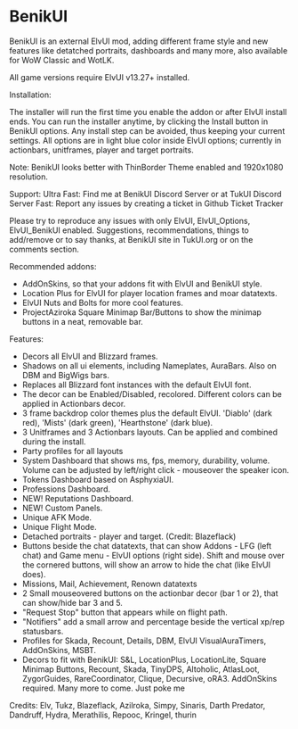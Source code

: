 # BenikUI
BenikUI is an external ElvUI mod, adding different frame style and new features like detatched portraits, dashboards and many more, also available for WoW Classic and WotLK. 

All game versions require ElvUI v13.27+ installed.

Installation:

The installer will run the first time you enable the addon or after ElvUI install ends. You can run the installer anytime, by clicking the Install button in BenikUI options.
Any install step can be avoided, thus keeping your current settings.
All options are in light blue color inside ElvUI options; currently in actionbars, unitframes, player and target portraits.

Note:
BenikUI looks better with ThinBorder Theme enabled and 1920x1080 resolution.

Support:
Ultra Fast: Find me at BenikUI Discord Server or at TukUI Discord Server
Fast: Report any issues by creating a ticket in Github Ticket Tracker

Please try to reproduce any issues with only ElvUI, ElvUI_Options, ElvUI_BenikUI enabled.
Suggestions, recommendations, things to add/remove or to say thanks, at BenikUI site in TukUI.org or on the comments section.
 
Recommended addons:
- AddOnSkins, so that your addons fit with ElvUI and BenikUI style.
- Location Plus for ElvUI for player location frames and moar datatexts.
- ElvUI Nuts and Bolts for more cool features.
- ProjectAziroka Square Minimap Bar/Buttons to show the minimap buttons in a neat, removable bar.

Features:

- Decors all ElvUI and Blizzard frames.
- Shadows on all ui elements, including Nameplates, AuraBars. Also on DBM and BigWigs bars.
- Replaces all Blizzard font instances with the default ElvUI font.
- The decor can be Enabled/Disabled, recolored. Different colors can be applied in Actionbars decor.
- 3 frame backdrop color themes plus the default ElvUI. 'Diablo' (dark red), 'Mists' (dark green), 'Hearthstone' (dark blue).
- 3 Unitframes and 3 Actionbars layouts. Can be applied and combined during the install.
- Party profiles for all layouts
- System Dashboard that shows ms, fps, memory, durability, volume. Volume can be adjusted by left/right click - mouseover the speaker icon.
- Tokens Dashboard based on AsphyxiaUI.
- Professions Dashboard.
- NEW! Reputations Dashboard.
- NEW! Custom Panels.
- Unique AFK Mode.
- Unique Flight Mode.
- Detached portraits - player and target. (Credit: Blazeflack)
- Buttons beside the chat datatexts, that can show Addons - LFG (left chat) and Game menu - ElvUI options (right side). Shift and mouse over the cornered buttons, will show an arrow to hide the chat (like ElvUI does).
- Missions, Mail, Achievement, Renown datatexts
- 2 Small mouseovered buttons on the actionbar decor (bar 1 or 2), that can show/hide bar 3 and 5.
- "Request Stop" button that appears while on flight path.
- "Notifiers" add a small arrow and percentage beside the vertical xp/rep statusbars.
- Profiles for Skada, Recount, Details, DBM, ElvUI VisualAuraTimers, AddOnSkins, MSBT.
- Decors to fit with BenikUI: S&L, LocationPlus, LocationLite, Square Minimap Buttons, Recount, Skada, TinyDPS, Altoholic, AtlasLoot, ZygorGuides, RareCoordinator, Clique, Decursive, oRA3. AddOnSkins required. Many more to come. Just poke me

Credits:
Elv, Tukz, Blazeflack, Azilroka, Simpy, Sinaris, Darth Predator, Dandruff, Hydra, Merathilis, Repooc, Kringel, thurin
